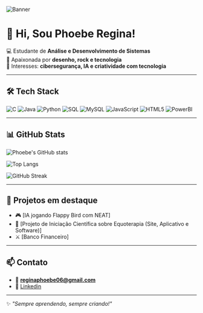 <!-- Banner -->
![Banner](https://i.ibb.co/9w7hFyv/banner.png)

# 👋 Hi, Sou Phoebe Regina!
💻 Estudante de **Análise e Desenvolvimento de Sistemas**  
🎨 Apaixonada por **desenho, rock e tecnologia**  
🚀 Interesses: **cibersegurança, IA e criatividade com tecnologia**  

---

## 🛠️ Tech Stack
![C](https://img.shields.io/badge/C-00599C?style=for-the-badge&logo=c&logoColor=white)
![Java](https://img.shields.io/badge/Java-ED8B00?style=for-the-badge&logo=java&logoColor=white)
![Python](https://img.shields.io/badge/Python-3776AB?style=for-the-badge&logo=python&logoColor=white)
![SQL](https://img.shields.io/badge/SQL-003B57?style=for-the-badge&logo=database&logoColor=white)
![MySQL](https://img.shields.io/badge/MySQL-4479A1?style=for-the-badge&logo=mysql&logoColor=white)
![JavaScript](https://img.shields.io/badge/JavaScript-F7DF1E?style=for-the-badge&logo=javascript&logoColor=black)
![HTML5](https://img.shields.io/badge/HTML5-E34F26?style=for-the-badge&logo=html5&logoColor=white)
![PowerBI](https://img.shields.io/badge/PowerBI-F2C811?style=for-the-badge&logo=power-bi&logoColor=black)

---

## 📊 GitHub Stats
![Phoebe's GitHub stats](https://github-readme-stats.vercel.app/api?username=SEU-USUARIO&show_icons=true&theme=radical)

![Top Langs](https://github-readme-stats.vercel.app/api/top-langs/?username=SEU-USUARIO&layout=compact&theme=radical)

![GitHub Streak](https://github-readme-streak-stats.herokuapp.com/?user=SEU-USUARIO&theme=radical)

---

## 🌟 Projetos em destaque
- 🎮 [IA jogando Flappy Bird com NEAT]
- 📱 [Projeto de Iniciação Científica sobre Equoterapia (Site, Aplicativo e Software)] 
- ⚔️ [Banco Financeiro]  

---

## 📫 Contato
- 📧 **reginaphoebe06@gmail.com**  
- 💼 [Linkedin](www.linkedin.com/in/phoebe-ribeiro)   

---
✨ *"Sempre aprendendo, sempre criando!"*
